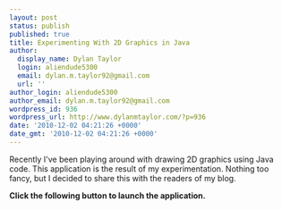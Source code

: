 ```yaml
---
layout: post
status: publish
published: true
title: Experimenting With 2D Graphics in Java
author:
  display_name: Dylan Taylor
  login: aliendude5300
  email: dylan.m.taylor92@gmail.com
  url: ''
author_login: aliendude5300
author_email: dylan.m.taylor92@gmail.com
wordpress_id: 936
wordpress_url: http://www.dylanmtaylor.com/?p=936
date: '2010-12-02 04:21:26 +0000'
date_gmt: '2010-12-02 04:21:26 +0000'
---
```

<p>Recently I've been playing around with drawing 2D graphics using Java code. This application is the result of my experimentation. Nothing too fancy, but I decided to share this with the readers of my blog.</p>
<p><strong>Click the following button to launch the application.</strong><br />
<a href="http://code.dylanmtaylor.com/house/house.jnlp"><img src="http://dylanmtaylor.com/wp-content/uploads/2010/12/webstart1.png" alt="" /></a></p>
